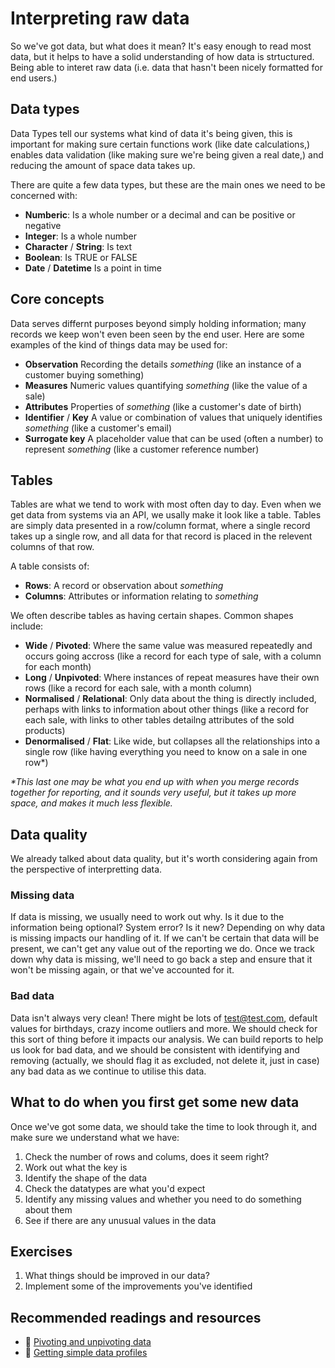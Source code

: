 # Interpreting raw data
So we've got data, but what does it mean? It's easy enough to read most data, but it helps to have a solid understanding of how data is strtuctured. Being able to interet raw data (i.e. data that hasn't been nicely formatted for end users.)

## Data types
Data Types tell our systems what kind of data it's being given, this is important for making sure certain functions work (like date calculations,) enables data validation (like making sure we're being given a real date,) and reducing the amount of space data takes up.

There are quite a few data types, but these are the main ones we need to be concerned with:

- **Numberic**: Is a whole number or a decimal and can be positive or negative
- **Integer**: Is a whole number
- **Character** / **String**: Is text
- **Boolean**: Is TRUE or FALSE
- **Date** / **Datetime** Is a point in time

## Core concepts
Data serves differnt purposes beyond simply holding information; many records we keep won't even been seen by the end user. Here are some examples of the kind of things data may be used for:

- **Observation** Recording the details *something* (like an instance of a customer buying something)
- **Measures** Numeric values quantifying *something* (like the value of a sale)
- **Attributes** Properties of *something* (like a customer's date of birth)
- **Identifier** / **Key** A value or combination of values that uniquely identifies *something* (like a customer's email)
- **Surrogate key** A placeholder value that can be used (often a number) to represent *something* (like a customer reference number)

## Tables
Tables are what we tend to work with most often day to day. Even when we get data from systems via an API, we usally make it look like a table. Tables are simply data presented in a row/column format, where a single record takes up a single row, and all data for that record is placed in the relevent columns of that row.

A table consists of: 
- **Rows**: A record or observation about *something*
- **Columns**: Attributes or information relating to *something*

We often describe tables as having certain shapes. Common shapes include:
- **Wide** / **Pivoted**: Where the same value was measured repeatedly and occurs going accross (like a record for each type of sale, with a column for each month)
- **Long** / **Unpivoted**: Where instances of repeat measures have their own rows (like a record for each sale, with a month column)
- **Normalised** / **Relational**: Only data about the thing is directly included, perhaps with links to information about other things (like a record for each sale, with links to other tables detailng attributes of the sold products)
- **Denormalised** / **Flat**: Like wide, but collapses all the relationships into a single row (like having everything you need to know on a sale in one row*)

*\*This last one may be what you end up with when you merge records together for reporting, and it sounds very useful, but it takes up more space, and makes it much less flexible.*

## Data quality
We already talked about data quality, but it's worth considering again from the perspective of interpretting data.

### Missing data
If data is missing, we usually need to work out why. Is it due to the information being optional? System error? Is it new? Depending on why data is missing impacts our handling of it. If we can't be certain that data will be present, we can't get any value out of the reporting we do. Once we track down why data is missing, we'll need to go back a step and ensure that it won't be missing again, or that we've accounted for it.

### Bad data
Data isn't always very clean! There might be lots of test@test.com, default values for birthdays, crazy income outliers and more. We should check for this sort of thing before it impacts our analysis. We can build reports to help us look for bad data, and we should be consistent with identifying and removing (actually, we should flag it as excluded, not delete it, just in case) any bad data as we continue to utilise this data.

## What to do when you first get some new data
Once we've got some data, we should take the time to look through it, and make sure we understand what we have:

1. Check the number of rows and colums, does it seem right?
2. Work out what the key is
3. Identify the shape of the data
4. Check the datatypes are what you'd expect
5. Identify any missing values and whether you need to do something about them
6. See if there are any unusual values in the data

## Exercises
1. What things should be improved in our data?
2. Implement some of the improvements you've identified

## Recommended readings and resources
- :page_facing_up: [Pivoting and unpivoting data](http://radacad.com/pivot-and-unpivot-with-power-bi)
- :page_facing_up: [Getting simple data profiles](https://blog.crossjoin.co.uk/2016/01/12/descriptive-statistics-in-power-bim-with-table-profile/)
